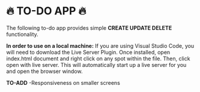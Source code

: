 # :fire: TO-DO APP :fire:

The following to-do app provides simple **CREATE UPDATE DELETE** functionality.

**In order to use on a local machine:**
If you are using Visual Studio Code, you will need to download the Live Server Plugin. Once installed, open index.html document and right click on any spot within the file. Then, click open with live server. This will automatically start up a live server for you and open the browser window.

**TO-ADD**
-Responsiveness on smaller screens

